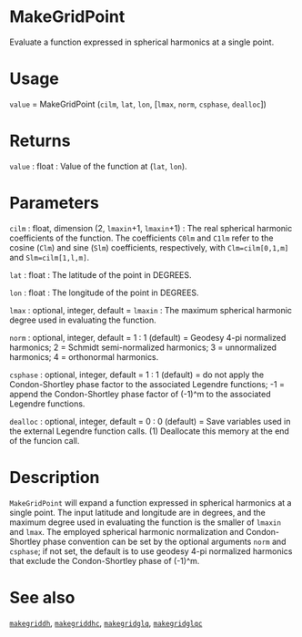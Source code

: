 # MakeGridPoint

Evaluate a function expressed in spherical harmonics at a single point.

# Usage

`value` = MakeGridPoint (`cilm`, `lat`, `lon`, [`lmax`, `norm`, `csphase`, `dealloc`])

# Returns

`value` : float
:   Value of the function at (`lat`, `lon`). 

# Parameters

`cilm` : float, dimension (2, `lmaxin`+1, `lmaxin`+1)
:   The real spherical harmonic coefficients of the function. The coefficients `C0lm` and `C1lm` refer to the cosine (`Clm`) and sine (`Slm`) coefficients, respectively, with `Clm=cilm[0,1,m]` and `Slm=cilm[1,l,m]`. 

`lat` : float 
:   The latitude of the point in DEGREES.

`lon` : float 
:   The longitude of the point in DEGREES.

`lmax` : optional, integer, default = `lmaxin`
:   The maximum spherical harmonic degree used in evaluating the function.

`norm` : optional, integer, default = 1
:   1 (default) = Geodesy 4-pi normalized harmonics; 2 = Schmidt semi-normalized harmonics; 3 = unnormalized harmonics; 4 = orthonormal harmonics.

`csphase` : optional, integer, default = 1
:   1 (default) = do not apply the Condon-Shortley phase factor to the associated Legendre functions; -1 = append the Condon-Shortley phase factor of (-1)^m to the associated Legendre functions.

`dealloc` : optional, integer, default = 0
:   0 (default) = Save variables used in the external Legendre function calls. (1) Deallocate this memory at the end of the funcion call.

# Description

`MakeGridPoint` will expand a function expressed in spherical harmonics at a single point. The input latitude and longitude are in degrees, and the maximum degree used in evaluating the function is the smaller of `lmaxin` and `lmax`. The employed spherical harmonic normalization and Condon-Shortley phase convention can be set by the optional arguments `norm` and `csphase`; if not set, the default is to use geodesy 4-pi normalized harmonics that exclude the Condon-Shortley phase of (-1)^m. 

# See also

[`makegriddh`](pymakegriddh.html), [`makegriddhc`](pymakegriddhc.html), [`makegridglq`](pymakegridglq.html), [`makegridglqc`](pymakegridglqc.html)

